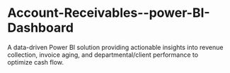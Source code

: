 # Account-Receivables--power-BI-Dashboard
A data-driven Power BI solution providing actionable insights into revenue collection, invoice aging, and departmental/client performance to optimize cash flow.
